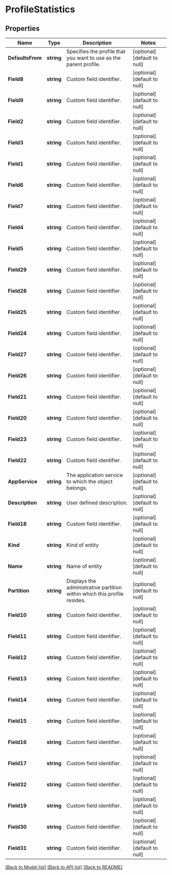 # ProfileStatistics

## Properties
Name | Type | Description | Notes
------------ | ------------- | ------------- | -------------
**DefaultsFrom** | **string** | Specifies the profile that you want to use as the parent profile. | [optional] [default to null]
**Field8** | **string** | Custom field identifier. | [optional] [default to null]
**Field9** | **string** | Custom field identifier. | [optional] [default to null]
**Field2** | **string** | Custom field identifier. | [optional] [default to null]
**Field3** | **string** | Custom field identifier. | [optional] [default to null]
**Field1** | **string** | Custom field identifier. | [optional] [default to null]
**Field6** | **string** | Custom field identifier. | [optional] [default to null]
**Field7** | **string** | Custom field identifier. | [optional] [default to null]
**Field4** | **string** | Custom field identifier. | [optional] [default to null]
**Field5** | **string** | Custom field identifier. | [optional] [default to null]
**Field29** | **string** | Custom field identifier. | [optional] [default to null]
**Field28** | **string** | Custom field identifier. | [optional] [default to null]
**Field25** | **string** | Custom field identifier. | [optional] [default to null]
**Field24** | **string** | Custom field identifier. | [optional] [default to null]
**Field27** | **string** | Custom field identifier. | [optional] [default to null]
**Field26** | **string** | Custom field identifier. | [optional] [default to null]
**Field21** | **string** | Custom field identifier. | [optional] [default to null]
**Field20** | **string** | Custom field identifier. | [optional] [default to null]
**Field23** | **string** | Custom field identifier. | [optional] [default to null]
**Field22** | **string** | Custom field identifier. | [optional] [default to null]
**AppService** | **string** | The application service to which the object belongs. | [optional] [default to null]
**Description** | **string** | User defined description. | [optional] [default to null]
**Field18** | **string** | Custom field identifier. | [optional] [default to null]
**Kind** | **string** | Kind of entity | [optional] [default to null]
**Name** | **string** | Name of entity | [optional] [default to null]
**Partition** | **string** | Displays the administrative partition within which this profile resides. | [optional] [default to null]
**Field10** | **string** | Custom field identifier. | [optional] [default to null]
**Field11** | **string** | Custom field identifier. | [optional] [default to null]
**Field12** | **string** | Custom field identifier. | [optional] [default to null]
**Field13** | **string** | Custom field identifier. | [optional] [default to null]
**Field14** | **string** | Custom field identifier. | [optional] [default to null]
**Field15** | **string** | Custom field identifier. | [optional] [default to null]
**Field16** | **string** | Custom field identifier. | [optional] [default to null]
**Field17** | **string** | Custom field identifier. | [optional] [default to null]
**Field32** | **string** | Custom field identifier. | [optional] [default to null]
**Field19** | **string** | Custom field identifier. | [optional] [default to null]
**Field30** | **string** | Custom field identifier. | [optional] [default to null]
**Field31** | **string** | Custom field identifier. | [optional] [default to null]

[[Back to Model list]](../README.md#documentation-for-models) [[Back to API list]](../README.md#documentation-for-api-endpoints) [[Back to README]](../README.md)


